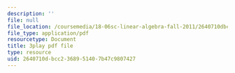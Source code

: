 ```yaml
---
description: ''
file: null
file_location: /coursemedia/18-06sc-linear-algebra-fall-2011/2640710dbcc2368951407b47c9807427_23LLB9mNJvc.pdf
file_type: application/pdf
resourcetype: Document
title: 3play pdf file
type: resource
uid: 2640710d-bcc2-3689-5140-7b47c9807427
---
```

